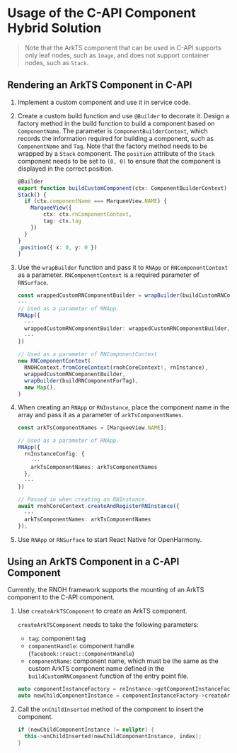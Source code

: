 # Usage of the C-API Component Hybrid Solution

> Note that the ArkTS component that can be used in C-API supports only leaf nodes, such as `Image`, and does not support container nodes, such as `Stack`.

## Rendering an ArkTS Component in C-API

1. Implement a custom component and use it in service code.

2. Create a custom build function and use `@Builder` to decorate it. Design a factory method in the build function to build a component based on `ComponentName`. The parameter is `ComponentBuilderContext`, which records the information required for building a component, such as `ComponentName` and `Tag`. Note that the factory method needs to be wrapped by a `Stack` component. The `position` attribute of the `Stack` component needs to be set to `(0, 0)` to ensure that the component is displayed in the correct position.

    ```TypeScript
    @Builder
    export function buildCustomComponent(ctx: ComponentBuilderContext) {
    Stack() {
      if (ctx.componentName === MarqueeView.NAME) {
        MarqueeView({
            ctx: ctx.rnComponentContext,
            tag: ctx.tag
        })
      }
    }
    .position({ x: 0, y: 0 })
    }
    ```

3. Use the `wrapBuilder` function and pass it to `RNApp` or `RNComponentContext` as a parameter. `RNComponentContext` is a required parameter of `RNSurface`.

    ```TypeScript
    const wrappedCustomRNComponentBuilder = wrapBuilder(buildCustomRNComponent);
    ···
    // Used as a parameter of RNApp.
    RNApp({
      ···
      wrappedCustomRNComponentBuilder: wrappedCustomRNComponentBuilder,
      ···
    })
    
    // Used as a parameter of RNComponentContext
    new RNComponentContext(
      RNOHContext.fromCoreContext(rnohCoreContext!, rnInstance),
      wrappedCustomRNComponentBuilder,
      wrapBuilder(buildRNComponentForTag),
      new Map(),
    )
    ```

4. When creating an `RNApp` or `RNInstance`, place the component name in the array and pass it as a parameter of `arkTsComponentNames`.
   
   ```TypeScript
   const arkTsComponentNames = [MarqueeView.NAME];

   // Used as a parameter of RNApp.
   RNApp({
     rnInstanceConfig: {
       ···
       arkTsComponentNames: arkTsComponentNames
     },
     ···
   })

   // Passed in when creating an RNInstance.
   await rnohCoreContext.createAndRegisterRNInstance({
     ···
     arkTsComponentNames: arkTsComponentNames
   });
   ```

5. Use `RNApp` or `RNSurface` to start React Native for OpenHarmony.

## Using an ArkTS Component in a C-API Component

Currently, the RNOH framework supports the mounting of an ArkTS component to the C-API component.

1. Use `createArkTSComponent` to create an ArkTS component.

   `createArkTSComponent` needs to take the following parameters:

   - `tag`: component tag
   - `componentHandle`: component handle (`facebook::react::ComponentHandle`)
   - `componentName`: component name, which must be the same as the custom ArkTS component name defined in the `buildCustomRNComponent` function of the entry point file.

   ```cpp
   auto componentInstanceFactory = rnInstance->getComponentInstanceFactory();
   auto newChildComponentInstance = componentInstanceFactory->createArkTSComponent(tag, componentHandle, componentName);
   ```

2. Call the `onChildInserted` method of the component to insert the component.

   ```cpp
   if (newChildComponentInstance != nullptr) {
     this->onChildInserted(newChildComponentInstance, index);
   }
   ```
